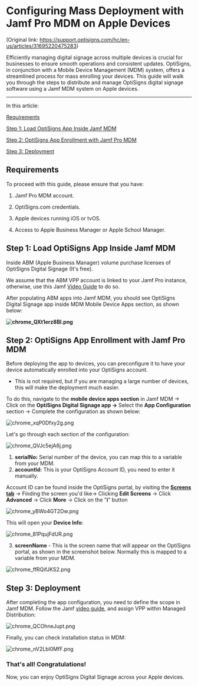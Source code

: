 # Configuring Mass Deployment with Jamf Pro MDM on Apple Devices

(Original link: https://support.optisigns.com/hc/en-us/articles/31695220475283)

Efficiently managing digital signage across multiple devices is crucial for businesses to ensure smooth operations and consistent updates. OptiSigns, in conjunction with a Mobile Device Management (MDM) system, offers a streamlined process for mass enrolling your devices. This guide will walk you through the steps to distribute and manage OptiSigns digital signage software using a Jamf MDM system on Apple devices.

---

In this article:

[Requirements](#0)

[Step 1: Load OptiSigns App Inside Jamf MDM](#1)

[Step 2: OptiSigns App Enrollment with Jamf Pro MDM](#2)

[Step 3: Deployment](#3)

## Requirements

To proceed with this guide, please ensure that you have:

1. Jamf Pro MDM account.

2. OptiSigns.com credentials.

3. Apple devices running iOS or tvOS.

4. Access to Apple Business Manager or Apple School Manager.

## Step 1: Load OptiSigns App Inside Jamf MDM

Inside ABM (Apple Business Manager) volume purchase licenses of OptiSigns Digital Signage (It's free).

We assume that the ABM VPP account is linked to your Jamf Pro instance, otherwise, use this Jamf [Video Guide](https://trainingcatalog.jamf.com/volume-purchasing/637880) to do so.

After populating ABM apps into Jamf MDM, you should see OptiSigns Digital Signage app inside MDM Mobile Device Apps section, as shown below:

**![chrome_QXt1erz8BI.png](https://support.optisigns.com/hc/article_attachments/31703018962963)**

## Step 2: OptiSigns App Enrollment with Jamf Pro MDM

Before deploying the app to devices, you can preconfigure it to have your device automatically enrolled into your OptiSigns account.

* This is not required, but if you are managing a large number of devices, this will make the deployment much easier.

To do this, navigate to the **mobile device apps section** in Jamf MDM → Click on the **OptiSigns Digital Signage app →** Select the **App Configuration** section → Complete the configuration as shown below:

![chrome_xqP0Dfxy2g.png](https://support.optisigns.com/hc/article_attachments/36280396747283)

Let's go through each section of the configuration:

![chrome_QVJc5ejA6j.png](https://support.optisigns.com/hc/article_attachments/36280396752915)

1. **serialNo:** Serial number of the device, you can map this to a variable from your MDM.
2. **accountId:** This is your OptiSigns Account ID, you need to enter it manually.

Account ID can be found inside the OptiSigns portal, by visiting the **[Screens tab](https://app.optisigns.com/app/screenManagement)** → Finding the screen you'd like→ Clicking **Edit Screens** → Click **Advanced** → Click **More** → Click on the "**i**" button

![chrome_yBWo4GT2Dw.png](https://support.optisigns.com/hc/article_attachments/31704324281107)

This will open your **Device Info**:

![chrome_81PqujFdUR.png](https://support.optisigns.com/hc/article_attachments/31704337896467)

3. **screenName** - This is the screen name that will appear on the OptiSigns portal, as shown in the screenshot below. Normally this is mapped to a variable from your MDM.

![chrome_ffRQifJKS2.png](https://support.optisigns.com/hc/article_attachments/31736820764819)

## Step 3: Deployment

After completing the app configuration, you need to define the scope in Jamf MDM. Follow the Jamf [video guide](https://trainingcatalog.jamf.com/device-scope/552567), and assign VPP within Managed Distribution:

![chrome_QCOhneJupt.png](https://support.optisigns.com/hc/article_attachments/31704324293907)

Finally, you can check installation status in MDM:

![chrome_nV2Lbl0MfF.png](https://support.optisigns.com/hc/article_attachments/31704776061075)

### That's all! Congratulations!

Now, you can enjoy OptiSigns Digital Signage across your Apple devices.